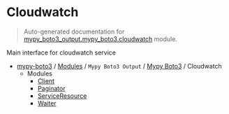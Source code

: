 # Cloudwatch

> Auto-generated documentation for [mypy_boto3_output.mypy_boto3.cloudwatch](https://github.com/vemel/mypy_boto3/blob/master/mypy_boto3_output/mypy_boto3/cloudwatch/__init__.py) module.

Main interface for cloudwatch service

- [mypy-boto3](../../../README.md#mypy_boto3) / [Modules](../../../MODULES.md#mypy-boto3-modules) / `Mypy Boto3 Output` / [Mypy Boto3](../index.md#mypy-boto3) / Cloudwatch
    - Modules
        - [Client](client.md#client)
        - [Paginator](paginator.md#paginator)
        - [ServiceResource](service_resource.md#serviceresource)
        - [Waiter](waiter.md#waiter)
